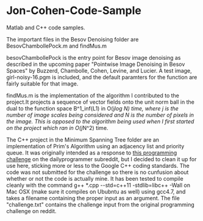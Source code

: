 Jon-Cohen-Code-Sample
=====================

Matlab and C++ code samples.

The important files in the Besov Denoising folder are BesovChambollePock.m and findMus.m

besovChambollePock is the entry point for Besov image denoising as described in the upcoming paper "Pointwise Image Denoising in Besov Spaces" by Buzzerd, Chambolle, Cohen, Levine, and Lucier.  A test image, girl-noisy-16.pgm is included, and the default paramters for the function are fairly suitable for that image. 

findMus.m is the implementation of the algorithm I contributed to the project.It projects a sequence of vector fields onto the unit norm ball in the dual to the function space B^1_inf(L1) in O(j*log N) time, where j is the number of image scales being considered and N is the number of pixels in the image.  This is opposed to the algorithm being used when I first started on the project which ran in O(j*N^2) time. 

The C++ project in the Minimum Spanning Tree folder are an implementation of Prim's Algorithm using an adjacency list and priority queue.  It was originally intended as a response to [this programming challenge](http://www.reddit.com/r/dailyprogrammer/comments/20cydp/14042014_challenge_152_hard_minimum_spanning_tree/) on the dailyprogrammer subreddit, but I decided to clean it up for use here, sticking more or less to the Google C++ coding standards.  The code was not submitted for the challenge so there is no cunfusion about whether or not the code is actually mine.  It has been tested to compile cleanly with the command g++ *.cpp --std=c++11 -stdlib=libc++ -Wall on Mac OSX (make sure it compiles on Ububntu as well) using gcc4.7, and takes a filename containing the proper input as an argument.  The file "challenge.txt" contains the challenge input from the original programming challenge on reddit.
